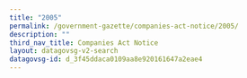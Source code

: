 ```yaml
---
title: "2005"
permalink: /government-gazette/companies-act-notice/2005/
description: ""
third_nav_title: Companies Act Notice
layout: datagovsg-v2-search
datagovsg-id: d_3f45ddaca0109aa8e920161647a2eae4
---
```

